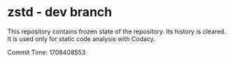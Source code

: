 # zstd - dev branch

This repository contains frozen state of the repository.
Its history is cleared. It is used only for static code
analysis with Codacy.

Commit Time: 1708408553